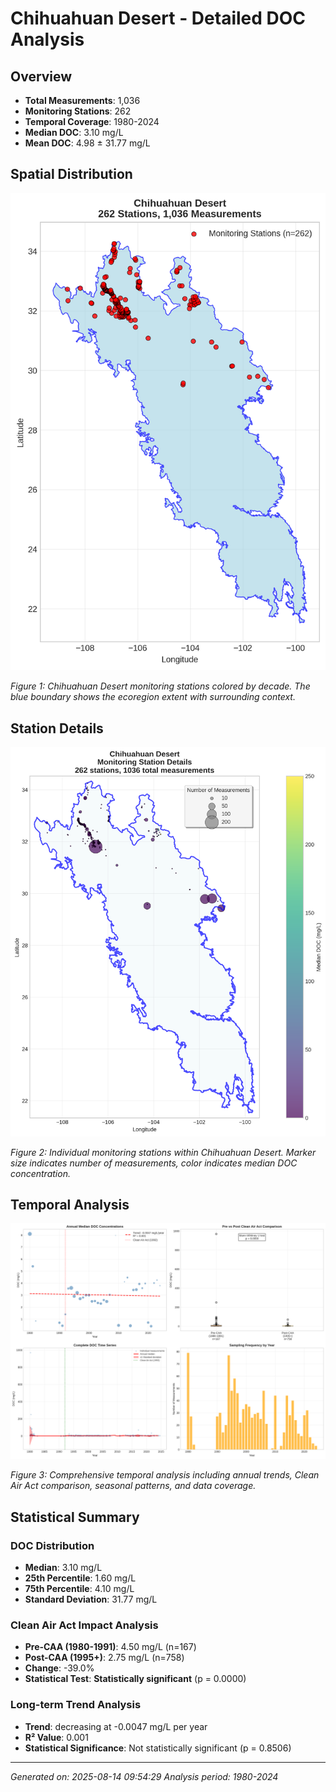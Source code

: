 # Chihuahuan Desert - Detailed DOC Analysis

## Overview
- **Total Measurements**: 1,036
- **Monitoring Stations**: 262
- **Temporal Coverage**: 1980-2024
- **Median DOC**: 3.10 mg/L
- **Mean DOC**: 4.98 ± 31.77 mg/L

## Spatial Distribution

![Ecoregion Overview](Chihuahuan_Desert_overview_map.png)

*Figure 1: Chihuahuan Desert monitoring stations colored by decade. The blue boundary shows the ecoregion extent with surrounding context.*

## Station Details

![Station Details](Chihuahuan_Desert_stations.png)

*Figure 2: Individual monitoring stations within Chihuahuan Desert. Marker size indicates number of measurements, color indicates median DOC concentration.*

## Temporal Analysis

![Time Series Analysis](Chihuahuan_Desert_timeseries.png)

*Figure 3: Comprehensive temporal analysis including annual trends, Clean Air Act comparison, seasonal patterns, and data coverage.*

## Statistical Summary

### DOC Distribution
- **Median**: 3.10 mg/L
- **25th Percentile**: 1.60 mg/L  
- **75th Percentile**: 4.10 mg/L
- **Standard Deviation**: 31.77 mg/L

### Clean Air Act Impact Analysis

- **Pre-CAA (1980-1991)**: 4.50 mg/L (n=167)
- **Post-CAA (1995+)**: 2.75 mg/L (n=758)
- **Change**: -39.0%
- **Statistical Test**: **Statistically significant** (p = 0.0000)

### Long-term Trend Analysis

- **Trend**: decreasing at -0.0047 mg/L per year
- **R² Value**: 0.001
- **Statistical Significance**: Not statistically significant (p = 0.8506)


---
*Generated on: 2025-08-14 09:54:29*
*Analysis period: 1980-2024*
